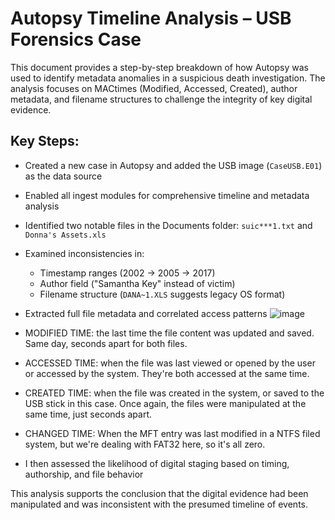 # Autopsy Timeline Analysis – USB Forensics Case

This document provides a step-by-step breakdown of how Autopsy was used to identify metadata anomalies in a suspicious death investigation. The analysis focuses on MACtimes (Modified, Accessed, Created), author metadata, and filename structures to challenge the integrity of key digital evidence.

## Key Steps:
- Created a new case in Autopsy and added the USB image (`CaseUSB.E01`) as the data source
- Enabled all ingest modules for comprehensive timeline and metadata analysis
- Identified two notable files in the Documents folder: `suic***1.txt` and `Donna's Assets.xls`
- Examined inconsistencies in:
  - Timestamp ranges (2002 → 2005 → 2017)
  - Author field ("Samantha Key" instead of victim)
  - Filename structure (`DANA~1.XLS` suggests legacy OS format)
- Extracted full file metadata and correlated access patterns
![image](https://github.com/user-attachments/assets/64dee779-4fbb-4a56-b32c-02d16d42e232)

- MODIFIED TIME: the last time the file content was updated and saved. Same day, seconds apart for both files.
- ACCESSED TIME: when the file was last viewed or opened by the user or accessed by the system. They're both accessed at the same time.
- CREATED TIME: when the file was created in the system, or saved to the USB stick in this case. Once again, the files were manipulated at the same time, just seconds apart.
- CHANGED TIME: When the MFT entry was last modified in a NTFS filed system, but we're dealing with FAT32 here, so it's all zero.
  
- I then assessed the likelihood of digital staging based on timing, authorship, and file behavior

This analysis supports the conclusion that the digital evidence had been manipulated and was inconsistent with the presumed timeline of events.
